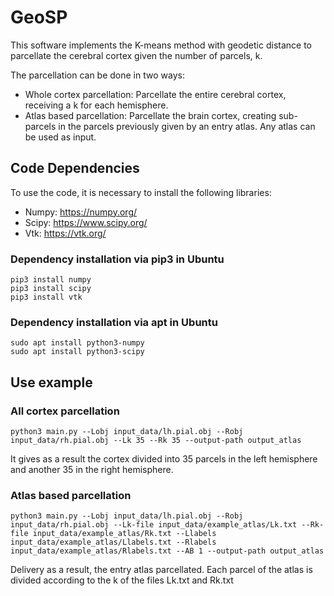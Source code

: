 # GeoSP

This software implements the K-means method with geodetic distance to parcellate the cerebral cortex given the number of parcels, k.

The parcellation can be done in two ways: 
- Whole cortex parcellation: Parcellate the entire cerebral cortex, receiving a k for each hemisphere.
- Atlas based parcellation: Parcellate the brain cortex, creating sub-parcels in the parcels previously given by an entry atlas. 
 Any atlas can be used as input. 
 
 
## Code Dependencies

To use the code, it is necessary to install the following libraries:
- Numpy: https://numpy.org/
- Scipy: https://www.scipy.org/
- Vtk: https://vtk.org/

### Dependency installation via pip3 in Ubuntu
```
pip3 install numpy
pip3 install scipy
pip3 install vtk
```
### Dependency installation via apt in Ubuntu
```
sudo apt install python3-numpy
sudo apt install python3-scipy
```

## Use example
### All cortex parcellation
```
python3 main.py --Lobj input_data/lh.pial.obj --Robj input_data/rh.pial.obj --Lk 35 --Rk 35 --output-path output_atlas
```
It gives as a result the cortex divided into 35 parcels in the left hemisphere and another 35 in the right hemisphere.
### Atlas based parcellation
```
python3 main.py --Lobj input_data/lh.pial.obj --Robj input_data/rh.pial.obj --Lk-file input_data/example_atlas/Lk.txt --Rk-file input_data/example_atlas/Rk.txt --Llabels input_data/example_atlas/Llabels.txt --Rlabels input_data/example_atlas/Rlabels.txt --AB 1 --output-path output_atlas
```
Delivery as a result, the entry atlas parcellated. Each parcel of the atlas is divided according to the k of the files Lk.txt and Rk.txt

